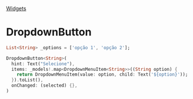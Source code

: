 [Widgets](https://github.com/leofds/flutter-class/blob/master/flutter/widgets/README.md)

# DropdownButton

```dart
List<String> _options = ['opção 1', 'opção 2'];

DropdownButton<String>(
  hint: Text("Selecione"),
  items: _models!.map<DropdownMenuItem<String>>((String option) {
    return DropdownMenuItem(value: option, child: Text('${option}'));
  }).toList(),
  onChanged: (selected) {},
)
```
